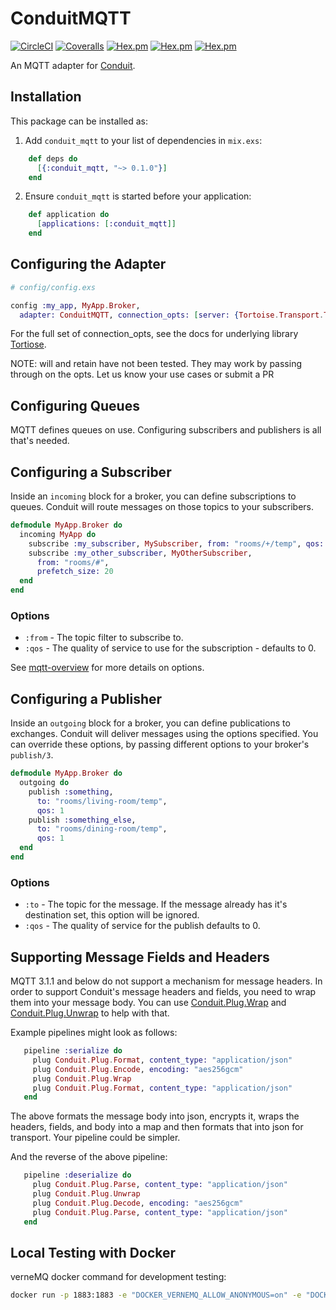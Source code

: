 # ConduitMQTT

[![CircleCI](https://img.shields.io/circleci/project/github/conduitframework/conduit_mqtt.svg?style=flat-square)](https://circleci.com/gh/conduitframework/conduit_mqtt)
[![Coveralls](https://img.shields.io/coveralls/conduitframework/conduit_mqtt.svg?style=flat-square)](https://coveralls.io/github/conduitframework/conduit_mqtt)
[![Hex.pm](https://img.shields.io/hexpm/v/conduit_mqtt.svg?style=flat-square)](https://hex.pm/packages/conduit_mqtt)
[![Hex.pm](https://img.shields.io/hexpm/l/conduit_mqtt.svg?style=flat-square)](https://github.com/conduitframework/conduit_mqtt/blob/master/LICENSE.md)
[![Hex.pm](https://img.shields.io/hexpm/dt/conduit_mqtt.svg?style=flat-square)](https://hex.pm/packages/conduit_mqtt)

An MQTT adapter for [Conduit](https://github.com/conduitframework/conduit).

## Installation

This package can be installed as:

  1. Add `conduit_mqtt` to your list of dependencies in `mix.exs`:

```elixir
    def deps do
      [{:conduit_mqtt, "~> 0.1.0"}]
    end
```

  2. Ensure `conduit_mqtt` is started before your application:

```elixir
    def application do
      [applications: [:conduit_mqtt]]
    end
```

## Configuring the Adapter

```elixir
# config/config.exs

config :my_app, MyApp.Broker,
  adapter: ConduitMQTT, connection_opts: [server: {Tortoise.Transport.Tcp, host: 'localhost', port: 1883}]
```

For the full set of connection_opts, see the docs for underlying library [Tortiose](https://hexdocs.pm/tortoise/connecting_to_a_mqtt_broker.html#connection-handler).

NOTE: will and retain have not been tested. They may work by passing through on the opts. Let us know your use cases
or submit a PR

## Configuring Queues

MQTT defines queues on use. Configuring subscribers and publishers is all that's needed.

## Configuring a Subscriber

Inside an `incoming` block for a broker, you can define subscriptions to queues. Conduit will route messages on those
topics to your subscribers.

``` elixir
defmodule MyApp.Broker do
  incoming MyApp do
    subscribe :my_subscriber, MySubscriber, from: "rooms/+/temp", qos: 1
    subscribe :my_other_subscriber, MyOtherSubscriber,
      from: "rooms/#",
      prefetch_size: 20
  end
end
```

### Options

* `:from` - The topic filter to subscribe to.
* `:qos` - The quality of service to use for the subscription - defaults to 0.

See [mqtt-overview](https://hexdocs.pm/tortoise/introduction.html#mqtt-overview) for more details on options.

## Configuring a Publisher

Inside an `outgoing` block for a broker, you can define publications to exchanges. Conduit will deliver messages using the
options specified. You can override these options, by passing different options to your broker's `publish/3`.

``` elixir
defmodule MyApp.Broker do
  outgoing do
    publish :something,
      to: "rooms/living-room/temp",
      qos: 1
    publish :something_else,
      to: "rooms/dining-room/temp",
      qos: 1
  end
end
```

### Options

* `:to` - The topic for the message. If the message already has it's destination set, this option will be ignored.
* `:qos` - The quality of service for the publish defaults to 0.


## Supporting Message Fields and Headers

MQTT 3.1.1 and below do not support a mechanism for message headers.  In order to support Conduit's message headers and
fields, you need to wrap them into your message body.  You can use
[Conduit.Plug.Wrap](https://hexdocs.pm/conduit/Conduit.Plug.Wrap.html) and [Conduit.Plug.Unwrap](https://hexdocs.pm/conduit/Conduit.Plug.Unwrap.html) to help with that.

Example pipelines might look as follows:

```elixir
   pipeline :serialize do
     plug Conduit.Plug.Format, content_type: "application/json"
     plug Conduit.Plug.Encode, encoding: "aes256gcm"
     plug Conduit.Plug.Wrap
     plug Conduit.Plug.Format, content_type: "application/json"
   end
```

The above formats the message body into json, encrypts it, wraps the headers, fields, and body into a map and then
formats that into json for transport. Your pipeline could be simpler.

And the reverse of the above pipeline:

```elixir
   pipeline :deserialize do
     plug Conduit.Plug.Parse, content_type: "application/json"
     plug Conduit.Plug.Unwrap
     plug Conduit.Plug.Decode, encoding: "aes256gcm"
     plug Conduit.Plug.Parse, content_type: "application/json"
   end
```

## Local Testing with Docker

verneMQ  docker command for development testing:

``` bash
docker run -p 1883:1883 -e "DOCKER_VERNEMQ_ALLOW_ANONYMOUS=on" -e "DOCKER_VERNEMQ_log.console.level=debug" -it erlio/docker-vernemq:1.5.0
```
